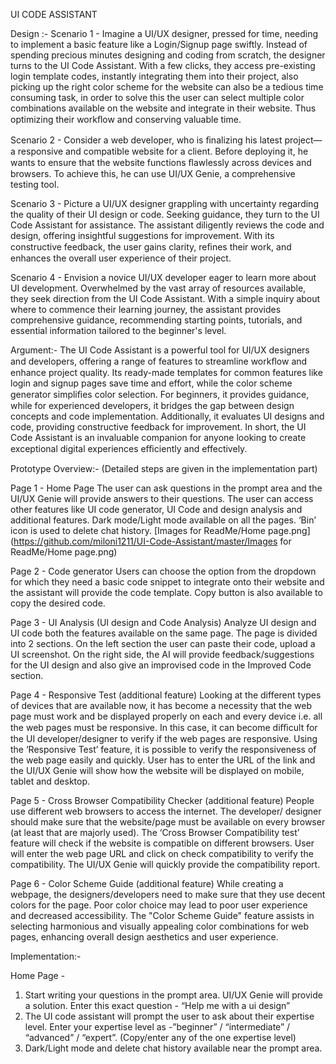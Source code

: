 UI CODE ASSISTANT

Design :-
Scenario 1 - Imagine a UI/UX designer, pressed for time, needing to implement a basic feature like a Login/Signup page swiftly. Instead of spending precious minutes designing and coding from scratch, the designer turns to the UI Code Assistant. With a few clicks, they access pre-existing login template codes, instantly integrating them into their project, also picking up the right color scheme for the website can also be a tedious time consuming task, in order to solve this the user can select multiple color combinations available on the website and integrate in their website. Thus optimizing their workﬂow and conserving valuable time.

Scenario 2 - Consider a web developer, who is ﬁnalizing his latest project—a responsive and compatible website for a client. Before deploying it, he wants to ensure that the website functions ﬂawlessly across devices and browsers. To achieve this, he can use UI/UX Genie, a comprehensive testing tool.

Scenario 3 - Picture a UI/UX designer grappling with uncertainty regarding the quality of their UI design or code. Seeking guidance, they turn to the UI Code Assistant for assistance. The assistant diligently reviews the code and design, offering insightful suggestions for improvement. With its constructive feedback, the user gains clarity, reﬁnes their work, and enhances the overall user experience of their project.

Scenario 4 - Envision a novice UI/UX developer eager to learn more about UI development. Overwhelmed by the vast array of resources available, they seek direction from the UI Code Assistant. With a simple inquiry about where to commence their learning journey, the assistant provides comprehensive guidance, recommending starting points, tutorials, and essential information tailored to the beginner's level.

Argument:-
The UI Code Assistant is a powerful tool for UI/UX designers and developers, offering a range of features to streamline workﬂow and enhance project quality. Its ready-made templates for common features like login and signup pages save time and effort, while the color scheme generator simpliﬁes color selection. For beginners, it provides guidance, while for experienced developers, it bridges the gap between design concepts and code implementation. Additionally, it evaluates UI designs and code, providing constructive feedback for improvement. In short, the UI Code Assistant is an invaluable companion for anyone looking to create exceptional digital experiences eﬃciently and effectively.

Prototype Overview:- (Detailed steps are given in the implementation part)

Page 1 - Home Page
The user can ask questions in the prompt area and the UI/UX Genie will provide answers to their questions. The user can access other features like UI code generator, UI Code and design analysis and additional features.
Dark mode/Light mode available on all the pages. ‘Bin’ icon is used to delete chat history.
[Images for ReadMe/Home page.png](https://github.com/miloni1211/UI-Code-Assistant/master/Images for ReadMe/Home page.png)

Page 2 - Code generator 
Users can choose the option from the dropdown for which they need a basic code snippet to integrate onto their website and the assistant will provide the code template. Copy button is also available to copy the desired code.
 
Page 3 - UI Analysis (UI design and Code Analysis)
Analyze UI design and UI code both the features available on the same page. The page is divided into 2 sections. On the left section the user can paste their code, upload a UI screenshot. On the right side, the AI will provide feedback/suggestions for the UI design and also give an improvised code in the Improved Code section.

Page 4 - Responsive Test (additional feature)
Looking at the different types of devices that are available now, it has become a necessity that the web page must work and be displayed properly on each and every device i.e. all the web pages must be responsive. In this case, it can become diﬃcult for the UI developer/designer to verify if the web pages are responsive. Using the ‘Responsive Test’ feature, it is possible to verify the responsiveness of the web page easily and quickly. User has to enter the URL of the link and the UI/UX Genie will show how the website will be displayed on mobile, tablet and desktop.

Page 5 - Cross Browser Compatibility Checker (additional feature)
People use different web browsers to access the internet. The developer/ designer should make sure that the website/page must be available on every browser (at least that are majorly used). The ‘Cross Browser Compatibility test’ feature will check if the website is compatible on different browsers. User will enter the web page URL and click on check compatibility to verify the compatibility. The UI/UX Genie will quickly provide the compatibility report.

Page 6 - Color Scheme Guide (additional feature)
While creating a webpage, the designers/developers need to make sure that they use decent colors for the page. Poor color choice may lead to poor user experience and decreased accessibility. The "Color Scheme Guide" feature assists in selecting harmonious and visually appealing color combinations for web pages, enhancing overall design aesthetics and user experience.

Implementation:-

Home Page -
1.	Start writing your questions in the prompt area. UI/UX Genie will provide a solution. Enter this exact question - “Help me with a ui design”
2.	The UI code assistant will prompt the user to ask about their expertise level.
Enter your expertise level as -”beginner” / “intermediate” / “advanced” / “expert”. (Copy/enter any of the one expertise level)
3.	Dark/Light mode and delete chat history available near the prompt area.
